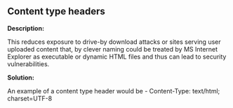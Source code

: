 
Content type headers
-------

**Description:**

This reduces exposure to drive-by download attacks or sites serving user uploaded 
content that, by clever naming could be treated by MS Internet Explorer as executable or 
dynamic HTML files and thus can lead to security vulnerabilities.


**Solution:**

An example of a content type header would be - Content-Type: text/html; charset=UTF-8

	